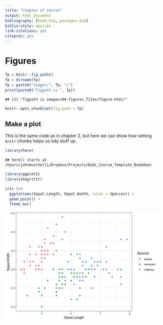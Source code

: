 ```yaml
---
title: "Chapter of course"
output: html_document
bibliography: [book.bib, packages.bib]
biblio-style: apalike
link-citations: yes
citeproc: yes
---
```


# Figures


```r
fp = knitr::fig_path()
fp = dirname(fp)
fp = paste0("images/", fp, "/")
print(paste0("figpath is ", fp))
```

```
## [1] "figpath is images/04-figures_files/figure-html/"
```

```r
knitr::opts_chunk$set(fig.path = fp)
```

## Make a plot

This is the same code as in chapter 2, but here we can show how setting `knitr` chunks helps us tidy stuff up. 


```r
library(here)
```

```
## here() starts at /Users/johnmuschelli/Dropbox/Projects/DaSL_Course_Template_Bookdown
```

```r
library(ggplot2)
library(magrittr)
```



```r
iris %>%
  ggplot(aes(Sepal.Length, Sepal.Width, color = Species)) +
  geom_point() +
  theme_bw()
```

<img src="images/04-figures_files/figure-html/unnamed-chunk-3-1.png" width="672" />
